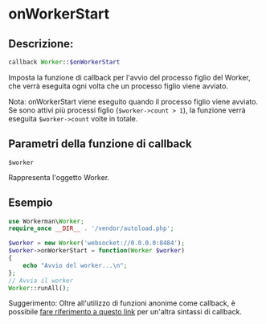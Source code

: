 # onWorkerStart
## Descrizione:
```php
callback Worker::$onWorkerStart
```

Imposta la funzione di callback per l'avvio del processo figlio del Worker, che verrà eseguita ogni volta che un processo figlio viene avviato.

Nota: onWorkerStart viene eseguito quando il processo figlio viene avviato. Se sono attivi più processi figlio (`$worker->count > 1`), la funzione verrà eseguita `$worker->count` volte in totale.


## Parametri della funzione di callback

 ``` $worker ```

Rappresenta l'oggetto Worker.


## Esempio

```php
use Workerman\Worker;
require_once __DIR__ . '/vendor/autoload.php';

$worker = new Worker('websocket://0.0.0.0:8484');
$worker->onWorkerStart = function(Worker $worker)
{
    echo "Avvio del worker...\n";
};
// Avvia il worker
Worker::runAll();
```

Suggerimento: Oltre all'utilizzo di funzioni anonime come callback, è possibile [fare riferimento a questo link](../faq/callback_methods.md) per un'altra sintassi di callback.
